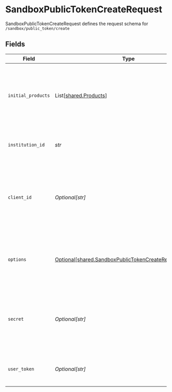 # SandboxPublicTokenCreateRequest

SandboxPublicTokenCreateRequest defines the request schema for `/sandbox/public_token/create`


## Fields

| Field                                                                                                                                            | Type                                                                                                                                             | Required                                                                                                                                         | Description                                                                                                                                      |
| ------------------------------------------------------------------------------------------------------------------------------------------------ | ------------------------------------------------------------------------------------------------------------------------------------------------ | ------------------------------------------------------------------------------------------------------------------------------------------------ | ------------------------------------------------------------------------------------------------------------------------------------------------ |
| `initial_products`                                                                                                                               | List[[shared.Products](../../models/shared/products.md)]                                                                                         | :heavy_check_mark:                                                                                                                               | The products to initially pull for the Item. May be any products that the specified `institution_id`  supports. This array may not be empty.     |
| `institution_id`                                                                                                                                 | *str*                                                                                                                                            | :heavy_check_mark:                                                                                                                               | The ID of the institution the Item will be associated with                                                                                       |
| `client_id`                                                                                                                                      | *Optional[str]*                                                                                                                                  | :heavy_minus_sign:                                                                                                                               | Your Plaid API `client_id`. The `client_id` is required and may be provided either in the `PLAID-CLIENT-ID` header or as part of a request body. |
| `options`                                                                                                                                        | [Optional[shared.SandboxPublicTokenCreateRequestOptions]](../../models/shared/sandboxpublictokencreaterequestoptions.md)                         | :heavy_minus_sign:                                                                                                                               | An optional set of options to be used when configuring the Item. If specified, must not be `null`.                                               |
| `secret`                                                                                                                                         | *Optional[str]*                                                                                                                                  | :heavy_minus_sign:                                                                                                                               | Your Plaid API `secret`. The `secret` is required and may be provided either in the `PLAID-SECRET` header or as part of a request body.          |
| `user_token`                                                                                                                                     | *Optional[str]*                                                                                                                                  | :heavy_minus_sign:                                                                                                                               | The user token associated with the User data is being requested for.                                                                             |